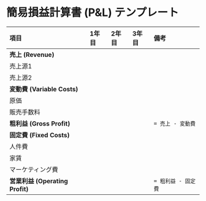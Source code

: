# 簡易損益計算書 (P&L) テンプレート

| 項目 | 1年目 | 2年目 | 3年目 | 備考 |
| :--- | :--- | :--- | :--- | :--- |
| **売上 (Revenue)** | | | | |
| 売上源1 | | | | |
| 売上源2 | | | | |
| **変動費 (Variable Costs)** | | | | |
| 原価 | | | | |
| 販売手数料 | | | | |
| **粗利益 (Gross Profit)** | | | | `= 売上 - 変動費` |
| **固定費 (Fixed Costs)** | | | | |
| 人件費 | | | | |
| 家賃 | | | | |
| マーケティング費 | | | | |
| **営業利益 (Operating Profit)** | | | | `= 粗利益 - 固定費` |
